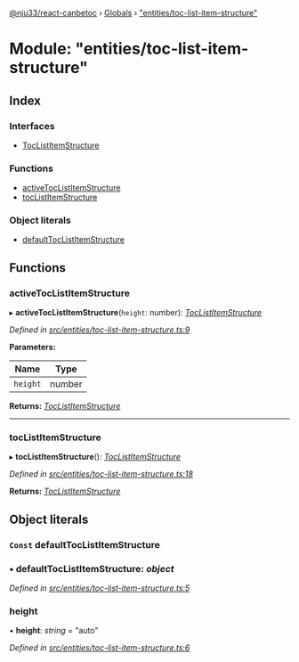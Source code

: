[@nju33/react-canbetoc](../README.md) › [Globals](../globals.md) › ["entities/toc-list-item-structure"](_entities_toc_list_item_structure_.md)

# Module: "entities/toc-list-item-structure"

## Index

### Interfaces

* [TocListItemStructure](../interfaces/_entities_toc_list_item_structure_.toclistitemstructure.md)

### Functions

* [activeTocListItemStructure](_entities_toc_list_item_structure_.md#activetoclistitemstructure)
* [tocListItemStructure](_entities_toc_list_item_structure_.md#toclistitemstructure)

### Object literals

* [defaultTocListItemStructure](_entities_toc_list_item_structure_.md#const-defaulttoclistitemstructure)

## Functions

###  activeTocListItemStructure

▸ **activeTocListItemStructure**(`height`: number): *[TocListItemStructure](../interfaces/_entities_toc_list_item_structure_.toclistitemstructure.md)*

*Defined in [src/entities/toc-list-item-structure.ts:9](https://github.com/nju33/react-canbetoc/blob/1769b57/src/entities/toc-list-item-structure.ts#L9)*

**Parameters:**

Name | Type |
------ | ------ |
`height` | number |

**Returns:** *[TocListItemStructure](../interfaces/_entities_toc_list_item_structure_.toclistitemstructure.md)*

___

###  tocListItemStructure

▸ **tocListItemStructure**(): *[TocListItemStructure](../interfaces/_entities_toc_list_item_structure_.toclistitemstructure.md)*

*Defined in [src/entities/toc-list-item-structure.ts:18](https://github.com/nju33/react-canbetoc/blob/1769b57/src/entities/toc-list-item-structure.ts#L18)*

**Returns:** *[TocListItemStructure](../interfaces/_entities_toc_list_item_structure_.toclistitemstructure.md)*

## Object literals

### `Const` defaultTocListItemStructure

### ▪ **defaultTocListItemStructure**: *object*

*Defined in [src/entities/toc-list-item-structure.ts:5](https://github.com/nju33/react-canbetoc/blob/1769b57/src/entities/toc-list-item-structure.ts#L5)*

###  height

• **height**: *string* = "auto"

*Defined in [src/entities/toc-list-item-structure.ts:6](https://github.com/nju33/react-canbetoc/blob/1769b57/src/entities/toc-list-item-structure.ts#L6)*
